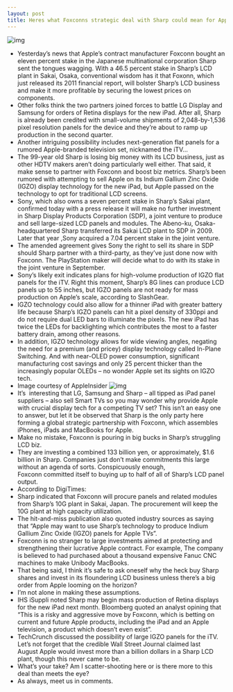 ```yaml
---
layout: post
title: Heres what Foxconns strategic deal with Sharp could mean for Apple, iPad and iTV
---
```

![img](http://media.idownloadblog.com/wp-content/uploads/2012/01/itv.jpg)
* Yesterday’s news that Apple’s contract manufacturer Foxconn bought an eleven percent stake in the Japanese multinational corporation Sharp sent the tongues wagging. With a 46.5 percent stake in Sharp’s LCD plant in Sakai, Osaka, conventional wisdom has it that Foxonn, which just released its 2011 financial report, will bolster Sharp’s LCD business and make it more profitable by securing the lowest prices on components.
* Other folks think the two partners joined forces to battle LG Display and Samsung for orders of Retina displays for the new iPad. After all, Sharp is already been credited with small-volume shipments of 2,048-by-1,536 pixel resolution panels for the device and they’re about to ramp up production in the second quarter.
* Another intriguing possibility includes next-generation flat panels for a rumored Apple-branded television set, nicknamed the iTV…
* The 99-year old Sharp is losing big money with its LCD business, just as other HDTV makers aren’t doing particularly well either. That said, it make sense to partner with Foxconn and boost biz metrics. Sharp’s been rumored with attempting to sell Apple on its Indium Gallium Zinc Oxide (IGZO) display technology for the new iPad, but Apple passed on the technology to opt for traditional LCD screens.
* Sony, which also owns a seven percent stake in Sharp’s Sakai plant, confirmed today with a press release it will make no further investment in Sharp Display Products Corporation (SDP), a joint venture to produce and sell large-sized LCD panels and modules. The Abeno-ku, Osaka-headquartered Sharp transferred its Sakai LCD plant to SDP in 2009. Later that year ,Sony acquired a 7.04 percent stake in the joint venture.
* The amended agreement gives Sony the right to sell its share in SDP should Sharp partner with a third-party, as they’ve just done now with Foxconn. The PlayStation maker will decide what to do with its stake in the joint venture in September.
* Sony’s likely exit indicates plans for high-volume production of IGZO flat panels for the iTV. Right this moment, Sharp’s 8G lines can produce LCD panels up to 55 inches, but IGZO panels are not ready for mass production on Apple’s scale, according to SlashGear.
* IGZO technology could also allow for a thinner iPad with greater battery life because Sharp’s IGZO panels can hit a pixel density of 330ppi and do not require dual LED bars to illuminate the pixels. The new iPad has twice the LEDs for backlighting which contributes the most to a faster battery drain, among other reasons.
* In addition, IGZO technology allows for wide viewing angles, negating the need for a premium (and pricey) display technology called In-Plane Switching. And with near-OLED power consumption, significant manufacturing cost savings and only 25 percent thicker than the increasingly popular OLEDs – no wonder Apple set its sights on IGZO tech.
* Image courtesy of AppleInsider
![img](http://media.idownloadblog.com/wp-content/uploads/2012/03/Sharp-IGZO-chart.jpg)
* It’s  interesting that LG, Samsung and Sharp – all tipped as iPad panel suppliers – also sell Smart TVs so you may wonder why provide Apple with crucial display tech for a competing TV set? This isn’t an easy one to answer, but let it be observed that Sharp is the only party here forming a global strategic partnership with Foxconn, which assembles iPhones, iPads and MacBooks for Apple.
* Make no mistake, Foxconn is pouring in big bucks in Sharp’s struggling LCD biz.
* They are investing a combined 133 billion yen, or approximately, $1.6 billion in Sharp. Companies just don’t make commitments this large without an agenda of sorts. Conspicuously enough, Foxconn committed itself to buying up to half of all of Sharp’s LCD panel output.
* According to DigiTimes:
* Sharp indicated that Foxconn will procure panels and related modules from Sharp’s 10G plant in Sakai, Japan. The procurement will keep the 10G plant at high capacity utilization.
* The hit-and-miss publication also quoted industry sources as saying that “Apple may want to use Sharp’s technology to produce Indium Gallium Zinc Oxide (IGZO) panels for Apple TVs”.
* Foxconn is no stranger to large investments aimed at protecting and strengthening their lucrative Apple contract. For example, The company is believed to had purchased about a thousand expensive Fanuc CNC machines to make Unibody MacBooks.
* That being said, I think it’s safe to ask oneself why the heck buy Sharp shares and invest in its floundering LCD business unless there’s a big order from Apple looming on the horizon?
* I’m not alone in making these assumptions.
* IHS iSuppli noted Sharp may begin mass production of Retina displays for the new iPad next month. Bloomberg quoted an analyst opining that “This is a risky and aggressive move by Foxconn, which is betting on current and future Apple products, including the iPad and an Apple television, a product which doesn’t even exist”.
* TechCrunch discussed the possibility of large IGZO panels for the iTV. Let’s not forget that the credible Wall Street Journal claimed last August Apple would invest more than a billion dollars in a Sharp LCD plant, though this never came to be.
* What’s your take? Am I scatter-shooting here or is there more to this deal than meets the eye?
* As always, meet us in comments.

